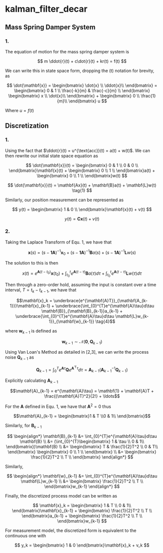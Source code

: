 # kalman_filter_decar 

## Mass Spring Damper System
### 1.
The equation of motion for the mass spring damper system is

$$
m \ddot{r}(t) + c\dot{r}(t) + kr(t) = f(t)
$$

We can write this in state space form, dropping the (t) notation for
brevity, as 

$$
\dot{\mathbf{x}} = 
\begin{bmatrix}
\dot{x} \\
\ddot{x}\\
\end{bmatrix} =
\begin{bmatrix}
0 & 1 \\
\frac{-k}{m} & \frac{-c}{m} \\
\end{bmatrix}
\begin{bmatrix}
x \\
\dot{x}\\
\end{bmatrix} + 
\begin{bmatrix}
0 \\
\frac{1}{m}\\
\end{bmatrix}
u
$$

Where $u = f(t)$ 

## Discretization
### 1.

Using the fact that $\ddot{r}(t) = u^{\text{acc}}(t) = 
a(t) + w(t)$. We can then rewrite our initial state space equation
as

$$
\dot{\mathbf{x}}(t) = 
\begin{bmatrix}
0 & 1 \\
0 & 0 \\
\end{bmatrix}\mathbf{x}(t) + 
\begin{bmatrix}
0 \\
1 \\
\end{bmatrix}a(t)
+ 
\begin{bmatrix}
0 \\
1 \\
\end{bmatrix}w(t)
$$

$$
\dot{\mathbf{x}}(t) = \mathbf{Ax}(t) + \mathbf{B}a(t) + \mathbf{L}w(t) \tag{1}
$$

Similarly, our position measurement can be represented as

$$
y(t) = \begin{bmatrix}
1 & 0 \\
\end{bmatrix}\mathbf{x}(t) + v(t)
$$

$$
y(t) = \mathbf{Cx}(t) + v(t) \tag{2}
$$

### 2.
Taking the Laplace Transform of Equ. 1, we have that

$$\mathbf{x}(s) = (s -\mathbf{1A})^{-1}\mathbf{x}_0 + (s -\mathbf{1A})^{-1}\mathbf{B}a(s) + (s -\mathbf{1A})^{-1}\mathbf{L}w(s) \tag{3}$$

The solution to this is then 

$$x(t) = e^{\mathbf{A}(t-t_0)}\mathbf{x}(t_0) + \int_{t_0}^{t}e^{\mathbf{A}(t-\tau)}\mathbf{B}a(\tau)d\tau + \int_{t_0}^{t}e^{\mathbf{A}(t-\tau)}\mathbf{L}w(\tau)d\tau$$

Then through a zero-order hold, assuming the input is constant over
a time interval, $T = t_{k}- t_{k-1}$, we have that

$$\mathbf{x}_k = \underbrace{e^{\mathbf{A}T}}_{\mathbf{A_{k-1}}}\mathbf{x}_{k-1} + \underbrace{\int_{0}^{T}e^{\mathbf{A}\tau}d\tau \mathbf{B}}_{\mathbf{B}_{k-1}}a_{k-1} + \underbrace{\int_{0}^{T}e^{\mathbf{A}\tau}d\tau \mathbf{L}w_{k-1}}_{\mathbf{w}_{k-1}} \tag{4}$$

where $\mathbf{w}_{k-1}$ is defined as

$$\mathbf{w}_{k-1} \sim \mathcal{N}(\mathbf{0},\mathbf{Q}_{k-1}) \tag{5}$$

Using Van Loan's Method as detailed in [2,3], we can write
the process noise $\mathbf{Q}_{k-1}$ as

$$\mathbf{Q}_{k-1} = \int_{0}^{T}e^{\mathbf{A}\tau}\mathbf{Q}e^{\mathbf{A^{\top}}\tau}d\tau = \mathbf{A}_{k-1}(\mathbf{A}_{k-1}^{-1}\mathbf{Q}_{k-1})$$

Explicitly calculating $\mathbf{A}_{k-1}$ 

$$\mathbf{A}_{k-1} = e^{\mathbf{A}\tau} = \mathbf{1} + \mathbf{A}T + \frac{(\mathbf{A}T)^2}{2!} + \ldots$$

For the $\mathbf{A}$ defined in Equ. 1, we have that $\mathbf{A}^2 = 0$ thus

$$\mathbf{A}_{k-1} = \begin{bmatrix}1 & T \\0 & 1\\ \end{bmatrix}$$

Similarly, for $\mathbf{B}_{k-1}$ 

$$
\begin{align*}
\mathbf{B}_{k-1} &= \int_{0}^{T}e^{\mathbf{A}\tau}d\tau \mathbf{B} \\
&=  (\int_{0}^{T}\begin{bmatrix}
1 & \tau \\
0 & 1\\
\end{bmatrix})\mathbf{B} \\
&= \begin{bmatrix}
T & \frac{1}{2}T^2 \\
0 & T\\
\end{bmatrix}
\begin{bmatrix}
0 \\
1 \\
\end{bmatrix} \\
&= 
\begin{bmatrix}
\frac{1}{2}T^2 \\
T \\
\end{bmatrix}
\end{align*}
$$

Similarly, 

$$
\begin{align*}
\mathbf{w}_{k-1} &= \int_{0}^{T}e^{\mathbf{A}\tau}d\tau \mathbf{L}w_{k-1} \\
&= \begin{bmatrix}
\frac{1}{2}T^2 \\
T \\
\end{bmatrix}w_{k-1}
\end{align*}
$$

Finally, the discretized process model can be written as

$$
\mathbf{x}_k = 
\begin{bmatrix}
1 & T \\
0 & 1\\
\end{bmatrix}\mathbf{x}_{k-1} +
\begin{bmatrix}
\frac{1}{2}T^2 \\
T \\
\end{bmatrix}a_{k-1} + 
\begin{bmatrix}
\frac{1}{2}T^2 \\
T \\
\end{bmatrix}w_{k-1}
$$

For measurement model, the discretized form is equivalent to the continuous one with

$$
y_k = \begin{bmatrix} 1 & 0 \end{bmatrix}\mathbf{x}_k + v_k
$$
